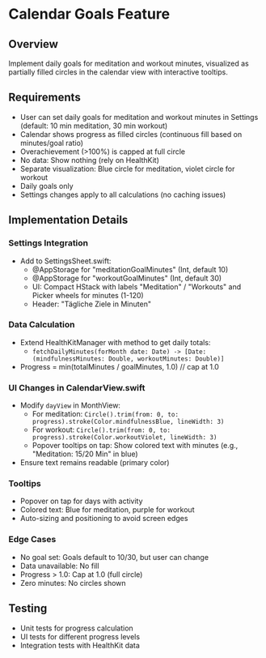# Calendar Goals Feature

## Overview
Implement daily goals for meditation and workout minutes, visualized as partially filled circles in the calendar view with interactive tooltips.

## Requirements
- User can set daily goals for meditation and workout minutes in Settings (default: 10 min meditation, 30 min workout)
- Calendar shows progress as filled circles (continuous fill based on minutes/goal ratio)
- Overachievement (>100%) is capped at full circle
- No data: Show nothing (rely on HealthKit)
- Separate visualization: Blue circle for meditation, violet circle for workout
- Daily goals only
- Settings changes apply to all calculations (no caching issues)

## Implementation Details

### Settings Integration
- Add to SettingsSheet.swift:
  - @AppStorage for "meditationGoalMinutes" (Int, default 10)
  - @AppStorage for "workoutGoalMinutes" (Int, default 30)
  - UI: Compact HStack with labels "Meditation" / "Workouts" and Picker wheels for minutes (1-120)
  - Header: "Tägliche Ziele in Minuten"

### Data Calculation
- Extend HealthKitManager with method to get daily totals:
  - `fetchDailyMinutes(forMonth date: Date) -> [Date: (mindfulnessMinutes: Double, workoutMinutes: Double)]`
- Progress = min(totalMinutes / goalMinutes, 1.0) // cap at 1.0

### UI Changes in CalendarView.swift
- Modify `dayView` in MonthView:
  - For meditation: `Circle().trim(from: 0, to: progress).stroke(Color.mindfulnessBlue, lineWidth: 3)`
  - For workout: `Circle().trim(from: 0, to: progress).stroke(Color.workoutViolet, lineWidth: 3)`
  - Popover tooltips on tap: Show colored text with minutes (e.g., "Meditation: 15/20 Min" in blue)
- Ensure text remains readable (primary color)

### Tooltips
- Popover on tap for days with activity
- Colored text: Blue for meditation, purple for workout
- Auto-sizing and positioning to avoid screen edges

### Edge Cases
- No goal set: Goals default to 10/30, but user can change
- Data unavailable: No fill
- Progress > 1.0: Cap at 1.0 (full circle)
- Zero minutes: No circles shown

## Testing
- Unit tests for progress calculation
- UI tests for different progress levels
- Integration tests with HealthKit data